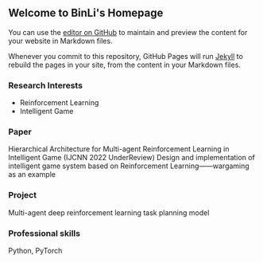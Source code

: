 ## Welcome to BinLi's Homepage

You can use the [editor on GitHub](https://github.com/binlinju/binli.github.io/edit/gh-pages/index.md) to maintain and preview the content for your website in Markdown files.

Whenever you commit to this repository, GitHub Pages will run [Jekyll](https://jekyllrb.com/) to rebuild the pages in your site, from the content in your Markdown files.

### Research Interests
- Reinforcement Learning
- Intelligent Game

### Paper
Hierarchical Architecture for Multi-agent Reinforcement Learning in Intelligent Game (IJCNN 2022 UnderReview)
Design and implementation of intelligent game system based on Reinforcement Learning——wargaming as an example
### Project

Multi-agent deep reinforcement learning task planning model


### Professional skills
Python, PyTorch

